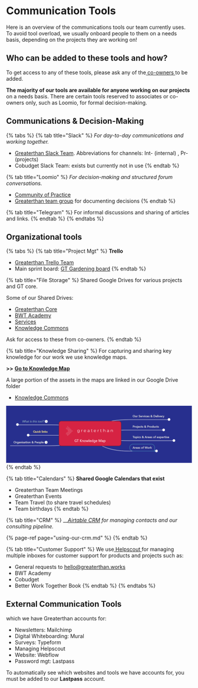 # Communication Tools

Here is an overview of the communications tools our team currently uses. To avoid tool overload, we usually onboard people to them on a needs basis, depending on the projects they are working on!

## Who can be added to these tools and how? 

To get access to any of these tools, please ask any of the[ co-owners ](../agreements/agreements/list-of-co-owners-and-associates.md#co-owners)to be added.

**The majority of our tools are available for anyone working on our projects** on a needs basis. There are certain tools reserved to associates or co-owners only, such as Loomio, for formal decision-making. 

## Communications & Decision-Making

{% tabs %}
{% tab title="Slack" %}
_For day-to-day communications and working together._ 

* [Greaterthan Slack Team](http://greaterfinance.slack.com). Abbreviations for channels: Int- \(internal\) , Pr- \(projects\) 
* Cobudget Slack Team: exists but currently not in use
{% endtab %}

{% tab title="Loomio" %}
_For decision-making and structured forum conversations._

* [Community of Practice](https://www.loomio.org/g/CI3j26MK/greaterthan-community)
* [Greaterthan team group](https://www.loomio.org/g/w924AJC6/greaterthan-core) for documenting decisions
{% endtab %}

{% tab title="Telegram" %}
For informal discussions and sharing of articles and links. 
{% endtab %}
{% endtabs %}

## Organizational tools

{% tabs %}
{% tab title="Project Mgt" %}
**Trello**

* [Greaterthan Trello Team](https://trello.com/greaterthanfinancial)
* Main sprint board: [GT Gardening board](https://trello.com/b/s4wwfH9Q/greaterthan-human-sprint-board)
{% endtab %}

{% tab title="File Storage" %}
Shared Google Drives for various projects and GT core. 

Some of our Shared Drives:

* [Greaterthan Core](https://drive.google.com/drive/u/0/folders/0AEdklBnH3X34Uk9PVA)
* [BWT Academy](https://drive.google.com/drive/u/1/folders/0ABmjriKbYg2iUk9PVA)
* [Services](https://drive.google.com/drive/u/1/folders/0AN9NkdrnXeqdUk9PVA)
* [Knowledge Commons](https://drive.google.com/drive/u/1/folders/0AMicdnwGdCaEUk9PVA)

Ask for access to these from co-owners.
{% endtab %}

{% tab title="Knowledge Sharing" %}
For capturing and sharing key knowledge for our work we use knowledge maps.

**&gt;&gt;** [**Go to Knowledge Map**](https://www.mindmeister.com/1008538106)

A large portion of the assets in the maps are linked in our Google Drive folder

* [Knowledge Commons](https://drive.google.com/drive/u/1/folders/0AMicdnwGdCaEUk9PVA)

![](../.gitbook/assets/image%20%289%29.png)
{% endtab %}

{% tab title="Calendars" %}
**Shared Google Calendars that exist**

* Greaterthan Team Meetings
* Greaterthan Events
* Team Travel \(to share travel schedules\)
* Team birthdays
{% endtab %}

{% tab title="CRM" %}
\_\_[_Airtable CRM_](using-our-crm.md) _for managing contacts and our consulting pipeline._ 

{% page-ref page="using-our-crm.md" %}
{% endtab %}

{% tab title="Customer Support" %}
We use[ Helpscout ](https://www.helpscout.com/)for managing multiple inboxes for customer support for products and projects such as: 

* General requests to hello@greaterthan.works
* BWT Academy 
* Cobudget
* Better Work Together Book 
{% endtab %}
{% endtabs %}

## External Communication Tools 

which we have Greaterthan accounts for:

* Newsletters: Mailchimp
* Digital Whiteboarding: Mural
* Surveys: Typeform
* Managing Helpscout
* Website: Webflow
* Password mgt: Lastpass

To automatically see which websites and tools we have accounts for,  you must be added to our **Lastpass** account.



